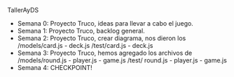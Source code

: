 TallerAyDS

- Semana 0: Proyecto Truco, ideas para llevar a cabo el juego.
- Semana 1: Proyecto Truco, backlog general.
- Semana 2: Proyecto Truco, crear diagrama, nos dieron los /models/card.js - deck.js /test/card.js - deck.js
- Semana 3: Proyecto Truco, hemos agregado los archivos de /models/round.js - player.js - game.js /test/ round.js - player.js - game.js
- Semana 4: CHECKPOINT!